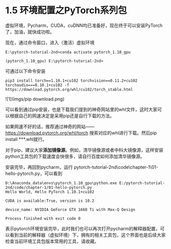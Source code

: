 # 1.5 环境配置之PyTorch系列包

虚拟环境，Pycharm，CUDA，cuDNN均已准备好，现在终于可以安装PyTorch了，加油，就快成功啦。

现在，通过命令窗口，进入（激活）虚拟环境

```
E:\pytorch-tutorial-2nd>conda activate pytorch_1.10_gpu

(pytorch_1.10_gpu) E:\pytorch-tutorial-2nd>
```

可通过以下命令安装

```
pip3 install torch==1.10.1+cu102 torchvision==0.11.2+cu102 torchaudio===0.10.1+cu102 -f https://download.pytorch.org/whl/cu102/torch_stable.html
```

![1](imgs/pip download.png)

可以看到通过pip安装，也是下载我们提到的神奇网站里的whl文件，这时大家可以根据自己的网速决定是采用pip还是自行下载的方法。

如果网速不好的话，推荐通过神奇的网站——https://download.pytorch.org/whl/torch 搜索对应的whl进行下载。然后pip install ***.whl就行。

对于pip，建议大家**添加镜像源**。例如，清华镜像源或者中科大镜像源，这样安装python工具包的下载速度会快很多，请自行百度如何添加清华镜像源。



安装完毕，再回到pycharm，运行 pytorch-tutorial-2nd\code\chapter-1\01-hello-pytorch.py，可以看到

```
D:\Anaconda_data\envs\pytorch_1.10_gpu\python.exe E:/pytorch-tutorial-2nd/code/chapter-1/01-hello-pytorch.py
Hello World, Hello PyTorch 1.10.1+cu102

CUDA is available:True, version is 10.2

device_name: NVIDIA GeForce GTX 1660 Ti with Max-Q Design

Process finished with exit code 0
```

表示pytorch环境安装完毕，此时我们也可以再次打开pycharm的解释器配置，可以看到当前的解释器（虚拟环境）下，拥有的相关工具包，这个界面也是后续大家检查当前环境工具包版本常用的工具，请收藏。













